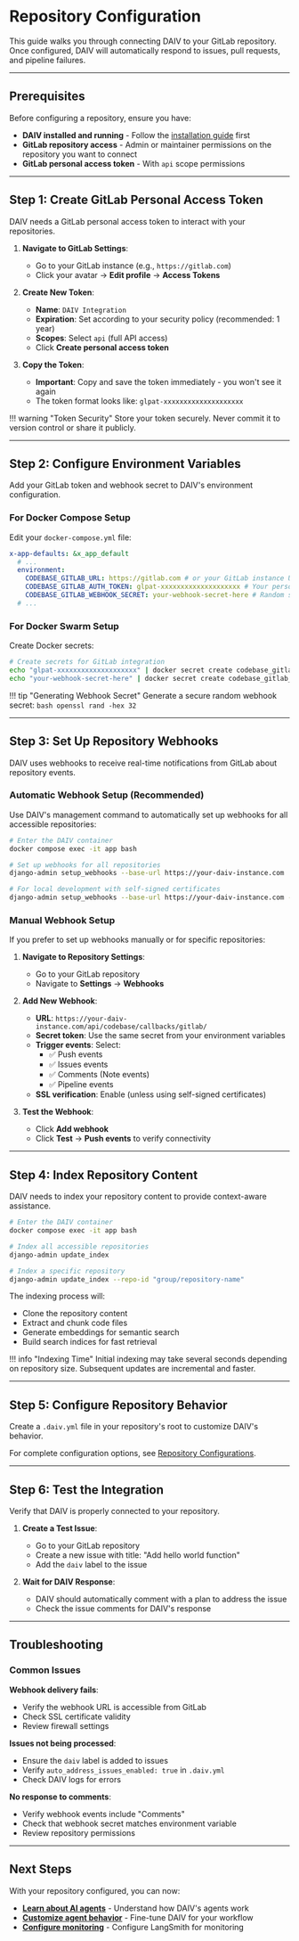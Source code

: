 # Repository Configuration

This guide walks you through connecting DAIV to your GitLab repository. Once configured, DAIV will automatically respond to issues, pull requests, and pipeline failures.

---

## Prerequisites

Before configuring a repository, ensure you have:

- **DAIV installed and running** - Follow the [installation guide](up-and-running.md) first
- **GitLab repository access** - Admin or maintainer permissions on the repository you want to connect
- **GitLab personal access token** - With `api` scope permissions

---

## Step 1: Create GitLab Personal Access Token

DAIV needs a GitLab personal access token to interact with your repositories.

1. **Navigate to GitLab Settings**:

    - Go to your GitLab instance (e.g., `https://gitlab.com`)
    - Click your avatar → **Edit profile** → **Access Tokens**

2. **Create New Token**:

    - **Name**: `DAIV Integration`
    - **Expiration**: Set according to your security policy (recommended: 1 year)
    - **Scopes**: Select `api` (full API access)
    - Click **Create personal access token**

3. **Copy the Token**:

    - **Important**: Copy and save the token immediately - you won't see it again
    - The token format looks like: `glpat-xxxxxxxxxxxxxxxxxxxx`

!!! warning "Token Security"
    Store your token securely. Never commit it to version control or share it publicly.

---

## Step 2: Configure Environment Variables

Add your GitLab token and webhook secret to DAIV's environment configuration.

### For Docker Compose Setup

Edit your `docker-compose.yml` file:

```yaml
x-app-defaults: &x_app_default
  # ...
  environment:
    CODEBASE_GITLAB_URL: https://gitlab.com # or your GitLab instance URL
    CODEBASE_GITLAB_AUTH_TOKEN: glpat-xxxxxxxxxxxxxxxxxxxx # Your personal access token
    CODEBASE_GITLAB_WEBHOOK_SECRET: your-webhook-secret-here # Random secret for webhook validation
  # ...
```

### For Docker Swarm Setup

Create Docker secrets:

```bash
# Create secrets for GitLab integration
echo "glpat-xxxxxxxxxxxxxxxxxxxx" | docker secret create codebase_gitlab_auth_token -
echo "your-webhook-secret-here" | docker secret create codebase_gitlab_webhook_secret -
```

!!! tip "Generating Webhook Secret"
    Generate a secure random webhook secret:
    ```bash
    openssl rand -hex 32
    ```

---

## Step 3: Set Up Repository Webhooks

DAIV uses webhooks to receive real-time notifications from GitLab about repository events.

### Automatic Webhook Setup (Recommended)

Use DAIV's management command to automatically set up webhooks for all accessible repositories:

```bash
# Enter the DAIV container
docker compose exec -it app bash

# Set up webhooks for all repositories
django-admin setup_webhooks --base-url https://your-daiv-instance.com

# For local development with self-signed certificates
django-admin setup_webhooks --base-url https://your-daiv-instance.com --disable-ssl-verification
```

### Manual Webhook Setup

If you prefer to set up webhooks manually or for specific repositories:

1. **Navigate to Repository Settings**:
    - Go to your GitLab repository
    - Navigate to **Settings** → **Webhooks**

2. **Add New Webhook**:
    - **URL**: `https://your-daiv-instance.com/api/codebase/callbacks/gitlab/`
    - **Secret token**: Use the same secret from your environment variables
    - **Trigger events**: Select:
        - ✅ Push events
        - ✅ Issues events
        - ✅ Comments (Note events)
        - ✅ Pipeline events
    - **SSL verification**: Enable (unless using self-signed certificates)

3. **Test the Webhook**:
    - Click **Add webhook**
    - Click **Test** → **Push events** to verify connectivity

---

## Step 4: Index Repository Content

DAIV needs to index your repository content to provide context-aware assistance.

```bash
# Enter the DAIV container
docker compose exec -it app bash

# Index all accessible repositories
django-admin update_index

# Index a specific repository
django-admin update_index --repo-id "group/repository-name"
```

The indexing process will:
- Clone the repository content
- Extract and chunk code files
- Generate embeddings for semantic search
- Build search indices for fast retrieval

!!! info "Indexing Time"
    Initial indexing may take several seconds depending on repository size. Subsequent updates are incremental and faster.

---

## Step 5: Configure Repository Behavior

Create a `.daiv.yml` file in your repository's root to customize DAIV's behavior.

For complete configuration options, see [Repository Configurations](repository-configurations.md).

---

## Step 6: Test the Integration

Verify that DAIV is properly connected to your repository.

1. **Create a Test Issue**:
    - Go to your GitLab repository
    - Create a new issue with title: "Add hello world function"
    - Add the `daiv` label to the issue

2. **Wait for DAIV Response**:
    - DAIV should automatically comment with a plan to address the issue
    - Check the issue comments for DAIV's response

---

## Troubleshooting

### Common Issues

**Webhook delivery fails**:

- Verify the webhook URL is accessible from GitLab
- Check SSL certificate validity
- Review firewall settings

**Issues not being processed**:

- Ensure the `daiv` label is added to issues
- Verify `auto_address_issues_enabled: true` in `.daiv.yml`
- Check DAIV logs for errors

**No response to comments**:

- Verify webhook events include "Comments"
- Check that webhook secret matches environment variable
- Review repository permissions

---

## Next Steps

With your repository configured, you can now:

- **[Learn about AI agents](../ai-agents/overview.md)** - Understand how DAIV's agents work
- **[Customize agent behavior](repository-configurations.md)** - Fine-tune DAIV for your workflow
- **[Configure monitoring](monitoring.md)** - Configure LangSmith for monitoring

